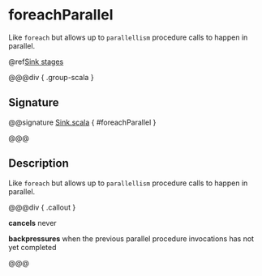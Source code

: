 # foreachParallel

Like `foreach` but allows up to `parallellism` procedure calls to happen in parallel.

@ref[Sink stages](../index.md#sink-stages)

@@@div { .group-scala }

## Signature

@@signature [Sink.scala]($akka$/akka-stream/src/main/scala/akka/stream/scaladsl/Sink.scala) { #foreachParallel }

@@@

## Description

Like `foreach` but allows up to `parallellism` procedure calls to happen in parallel.


@@@div { .callout }

**cancels** never

**backpressures** when the previous parallel procedure invocations has not yet completed

@@@


